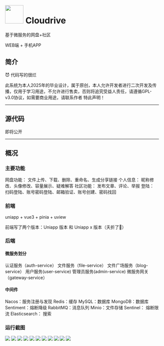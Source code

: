 # <img width="60" height="60" src="https://raw.githubusercontent.com/lnblxj/Cloudrive/main/assets/logo-light.png" /> Cloudrive

基于微服务的网盘+社区

WEB端 + 手机APP
## 简介

😈 代码写的很烂

此系统为本人2025年的毕业设计，属于原创，本人允许开发者进行二次开发及传播，仅用于学习用途，不允许进行售卖，否则将追究受益人责任，请遵循GPL-v3.0协议，如需要商业用途，请联系作者
特此声明！

***
## 源代码

即将公开
***

## 概况

### 主要功能

网盘功能： 文件上传、下载、删除、重命名、生成分享链接
个人信息： 昵称修改、头像修改、容量展示、疑难解答
社区功能： 发布文章、评论、举报
登陆： 扫码登陆、账号密码登陆、邮箱验证、账号创建、密码找回

### 前端

uniapp + vue3 + pinia + uview

前端写了两个版本：Uniapp 版本 和 Uniapp x 版本（夭折了🤣）

### 后端
#### 微服务划分
认证服务（auth-service）
文件服务（file-service）
文件广场服务（blog-service）
用户服务(user-service)
管理员服务(admin-service)
微服务网关（gateway-service）

#### 中间件

Nacos：服务注册与发现
Redis：缓存
MySQL：数据库
MongoDB：数据库
Sentiment：熔断降级
RabbitMQ：消息队列
Minio：文件存储
Sentinel： 熔断限流
Elasticsearch： 搜索

### 运行截图

![](https://raw.githubusercontent.com/lnblxj/Cloudrive/main/assets/screenshot1.png)
![](https://raw.githubusercontent.com/lnblxj/Cloudrive/main/assets/screenshot2.png)
![](https://raw.githubusercontent.com/lnblxj/Cloudrive/main/assets/screenshot3.png)
![](https://raw.githubusercontent.com/lnblxj/Cloudrive/main/assets/screenshot4.png)
![](https://raw.githubusercontent.com/lnblxj/Cloudrive/main/assets/screenshot5.png)
![](https://raw.githubusercontent.com/lnblxj/Cloudrive/main/assets/screenshot6.png)
![](https://raw.githubusercontent.com/lnblxj/Cloudrive/main/assets/screenshot7.png)
![](https://raw.githubusercontent.com/lnblxj/Cloudrive/main/assets/screenshot8.png)
![](https://raw.githubusercontent.com/lnblxj/Cloudrive/main/assets/screenshot9.png)
![](https://raw.githubusercontent.com/lnblxj/Cloudrive/main/assets/screenshot10.png)
![](https://raw.githubusercontent.com/lnblxj/Cloudrive/main/assets/screenshot11.png)
